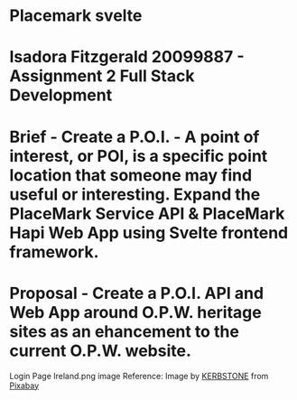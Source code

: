 # Placemark svelte 
# Isadora Fitzgerald 20099887 - Assignment 2 Full Stack Development
# Brief - Create a P.O.I. - A point of interest, or POI, is a specific point location that someone may find useful or interesting. Expand the PlaceMark Service API & PlaceMark Hapi Web App using Svelte frontend framework.
# Proposal - Create a P.O.I. API and Web App around O.P.W. heritage sites as an ehancement to the current O.P.W. website. 
Login Page Ireland.png image Reference: Image by <a href="https://pixabay.com/users/kerbstone-1427034/?utm_source=link-attribution&amp;utm_medium=referral&amp;utm_campaign=image&amp;utm_content=964188">KERBSTONE</a> from <a href="https://pixabay.com//?utm_source=link-attribution&amp;utm_medium=referral&amp;utm_campaign=image&amp;utm_content=964188">Pixabay</a>